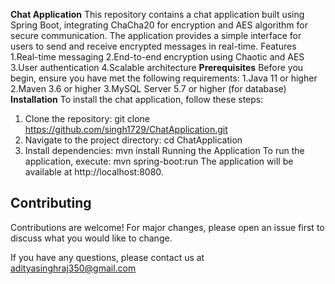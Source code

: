 **Chat Application**
This repository contains a chat application built using Spring Boot, integrating ChaCha20 for encryption and AES algorithm for secure communication. The application provides a simple interface for users to send and receive encrypted messages in real-time.
Features
1.Real-time messaging
2.End-to-end encryption using Chaotic and AES
3.User authentication
4.Scalable architecture
**Prerequisites**
Before you begin, ensure you have met the following requirements:
1.Java 11 or higher
2.Maven 3.6 or higher
3.MySQL Server 5.7 or higher (for database)
**Installation**
To install the chat application, follow these steps:
1. Clone the repository:
    git clone https://github.com/singh1729/ChatApplication.git
2. Navigate to the project directory:
    cd ChatApplication
3. Install dependencies:
       mvn install
Running the Application
To run the application, execute:
 mvn spring-boot:run
   The application will be available at http://localhost:8080.
 
## Contributing
Contributions are welcome! For major changes, please open an issue first to discuss what you would like to change.
 
If you have any questions, please contact us at adityasinghraj350@gmail.com  
